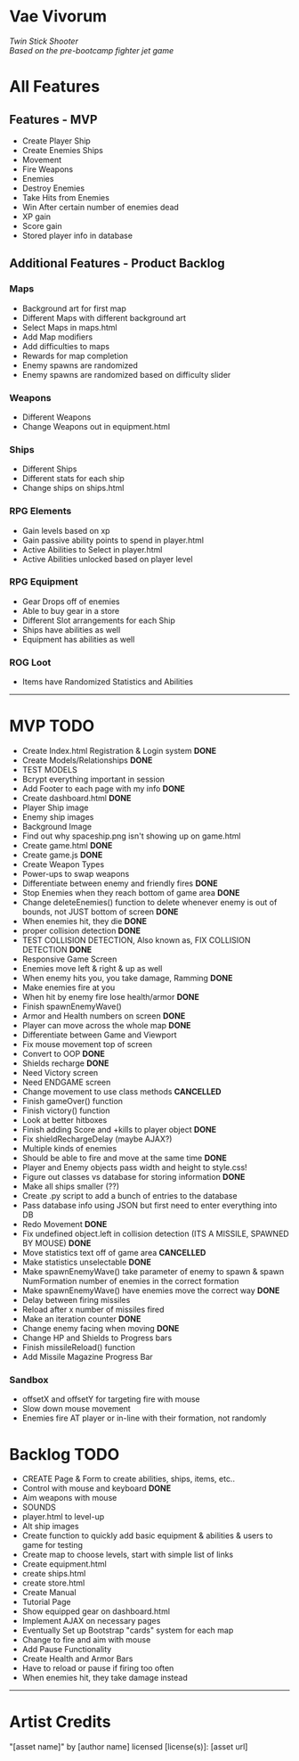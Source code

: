 
# **Vae Vivorum**

*Twin Stick Shooter  
Based on the pre-bootcamp fighter jet game*  

# All Features

## Features - MVP

- Create Player Ship  
- Create Enemies Ships  
- Movement  
- Fire Weapons  
- Enemies  
- Destroy Enemies  
- Take Hits from Enemies  
- Win After certain number of enemies dead  
- XP gain  
- Score gain  
- Stored player info in database  

## Additional Features - Product Backlog

### Maps

- Background art for first map  
- Different Maps with different background art  
- Select Maps in maps.html  
- Add Map modifiers  
- Add difficulties to maps  
- Rewards for map completion  
- Enemy spawns are randomized  
- Enemy spawns are randomized based on difficulty slider  

### Weapons

- Different Weapons  
- Change Weapons out in equipment.html  

### Ships

- Different Ships  
- Different stats for each ship  
- Change ships on ships.html  

### RPG Elements

- Gain levels based on xp  
- Gain passive ability points to spend in player.html  
- Active Abilities to Select in player.html  
- Active Abilities unlocked based on player level  

### RPG Equipment

- Gear Drops off of enemies  
- Able to buy gear in a store  
- Different Slot arrangements for each Ship  
- Ships have abilities as well  
- Equipment has abilities as well  

### ROG Loot

- Items have Randomized Statistics and Abilities  

---

# MVP TODO

- Create Index.html Registration & Login system **DONE**  
- Create Models/Relationships **DONE**  
- TEST MODELS  
- Bcrypt everything important in session  
- Add Footer to each page with my info **DONE**  
- Create dashboard.html **DONE**  
- Player Ship image  
- Enemy ship images  
- Background Image  
- Find out why spaceship.png isn't showing up on game.html  
- Create game.html **DONE**  
- Create game.js  **DONE**
- Create Weapon Types  
- Power-ups to swap weapons  
- Differentiate between enemy and friendly fires **DONE**  
- Stop Enemies when they reach bottom of game area **DONE**  
- Change deleteEnemies() function to delete whenever enemy is out of bounds, not JUST bottom of screen **DONE**  
- When enemies hit, they die **DONE**  
- proper collision detection **DONE**  
- TEST COLLISION DETECTION, Also known as, FIX COLLISION DETECTION **DONE**  
- Responsive Game Screen  
- Enemies move left & right & up as well  
- When enemy hits you, you take damage, Ramming **DONE**  
- Make enemies fire at you  
- When hit by enemy fire lose health/armor **DONE**  
- Finish spawnEnemyWave()  
- Armor and Health numbers on screen **DONE**  
- Player can move across the whole map **DONE**  
- Differentiate between Game and Viewport  
- Fix mouse movement top of screen  
- Convert to OOP **DONE**  
- Shields recharge **DONE**    
- Need Victory screen  
- Need ENDGAME screen  
- Change movement to use class methods **CANCELLED**  
- Finish gameOver() function  
- Finish victory() function  
- Look at better hitboxes  
- Finish adding Score and +kills to player object **DONE**  
- Fix shieldRechargeDelay (maybe AJAX?)  
- Multiple kinds of enemies  
- Should be able to fire and move at the same time **DONE**  
- Player and Enemy objects pass width and height to style.css!  
- Figure out classes vs database for storing information **DONE**  
- Make all ships smaller (??)  
- Create .py script to add a bunch of entries to the database  
- Pass database info using JSON but first need to enter everything into DB  
- Redo Movement **DONE**  
- Fix undefined object.left in collision detection (ITS A MISSILE, SPAWNED BY MOUSE) **DONE**  
- Move statistics text off of game area **CANCELLED**
- Make statistics unselectable **DONE**    
- Make spawnEnemyWave() take parameter of enemy to spawn & spawn NumFormation number of enemies in the correct formation  
- Make spawnEnemyWave() have enemies move the correct way **DONE**  
- Delay between firing missiles  
- Reload after x number of missiles fired  
- Make an iteration counter **DONE**  
- Change enemy facing when moving **DONE**  
- Change HP and Shields to Progress bars  
- Finish missileReload() function  
- Add Missile Magazine Progress Bar  

### Sandbox

- offsetX and offsetY for targeting fire with mouse  
- Slow down mouse movement  
- Enemies fire AT player or in-line with their formation, not randomly  

# Backlog TODO  

- CREATE Page & Form to create abilities, ships, items, etc..  
- Control with mouse and keyboard **DONE**  
- Aim weapons with mouse  
- SOUNDS  
- player.html to level-up  
- Alt ship images  
- Create function to quickly add basic equipment & abilities & users to game for testing  
- Create map to choose levels, start with simple list of links  
- Create equipment.html  
- create ships.html  
- create store.html  
- Create Manual  
- Tutorial Page  
- Show equipped gear on dashboard.html  
- Implement AJAX on necessary pages  
- Eventually Set up Bootstrap "cards" system for each map  
- Change to fire and aim with mouse  
- Add Pause Functionality  
- Create Health and Armor Bars  
- Have to reload or pause if firing too often  
- When enemies hit, they take damage instead  

---

# Artist Credits

"[asset name]" by [author name] licensed [license(s)]: [asset url]  
















